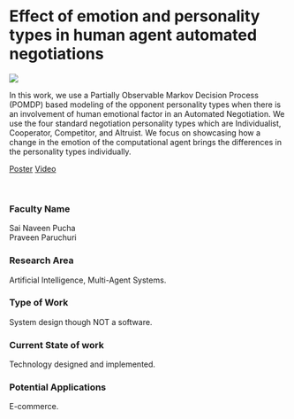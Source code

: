 # Effect of emotion and personality types in human agent automated negotiations

![](https://i.imgur.com/gQa4UOE.png)

In this work, we use a Partially Observable Markov Decision Process (POMDP) based modeling of the opponent personality types when there is an involvement of human emotional factor in an Automated Negotiation. We use the four standard negotiation personality types which are Individualist, Cooperator, Competitor, and Altruist. We focus on showcasing how a change in the emotion of the computational agent brings the differences in the personality types individually.

[Poster](04.%20Effect%20of%20emotion%20and%20personality%20types%20in%20human%20agent%20automated%20negotiations.pdf)
[Video](https://youtu.be/8iSC7QibMkc)

<br>


### Faculty Name

Sai Naveen Pucha<br>
Praveen Paruchuri


### Research Area

Artificial Intelligence, Multi-Agent Systems.


### Type of Work

System design though NOT a software.


### Current State of work

Technology designed and implemented.


### Potential Applications

E-commerce.
